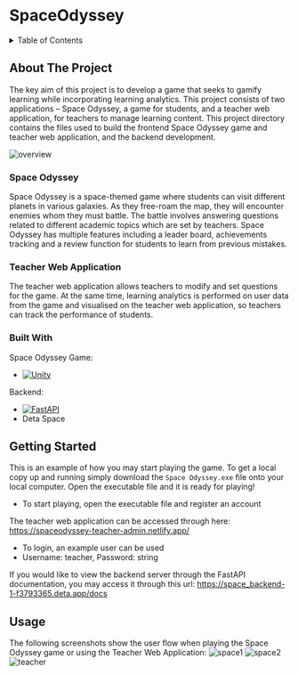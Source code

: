 # SpaceOdyssey

<!-- TABLE OF CONTENTS -->
<details>
  <summary>Table of Contents</summary>
  <ol>
    <li>
      <a href="#about-the-project">About The Project</a>
      <ul>
        <li><a href="#built-with">Built With</a></li>
      </ul>
    </li>
    <li>
      <a href="#getting-started">Getting Started</a>
    </li>
    <li><a href="#usage">Usage</a></li>
  </ol>
</details>



<!-- ABOUT THE PROJECT -->
## About The Project
The key aim of this project is to develop a game that seeks to gamify learning while incorporating learning analytics. This project consists of two applications – Space Odyssey, a game for students, and a teacher web application, for teachers to manage learning content. 
This project directory contains the files used to build the frontend Space Odyssey game and teacher web application, and the backend development.

![overview]

### Space Odyssey

Space Odyssey is a space-themed game where students can visit different planets in various galaxies. As they free-roam the map, they will encounter enemies whom they must battle. The battle involves answering questions related to different academic topics which are set by teachers. Space Odyssey has multiple features including a leader board, achievements tracking and a review function for students to learn from previous mistakes.

### Teacher Web Application
The teacher web application allows teachers to modify and set questions for the game. At the same time, learning analytics is performed on user data from the game and visualised on the teacher web application, so teachers can track the performance of students.


### Built With

Space Odyssey Game:
* [![Unity][Unity]][Unity-url]

Backend:
* [![FastAPI][FastAPI]][FastAPI-url]
* Deta Space



<!-- GETTING STARTED -->
## Getting Started

This is an example of how you may start playing the game. 
To get a local copy up and running simply download the `Space Odyssey.exe` file onto your local computer. Open the executable file and it is ready for playing!
* To start playing, open the executable file and register an account

The teacher web application can be accessed through here: https://spaceodyssey-teacher-admin.netlify.app/
* To login, an example user can be used
* Username: teacher, Password: string

If you would like to view the backend server through the FastAPI documentation, you may access it through this url: https://space_backend-1-f3793365.deta.app/docs



<!-- USAGE EXAMPLES -->
## Usage

The following screenshots show the user flow when playing the Space Odyssey game or using the Teacher Web Application:
![space1]
![space2]
![teacher]


<!-- MARKDOWN LINKS & IMAGES -->
[overview]: images/Overview.png
[space1]: images/SpaceOdyssey1.png
[space2]: images/SpaceOdyssey2.png
[teacher]: images/TeacherApp.png

[Unity]: https://img.shields.io/badge/Unity-000000?style=for-the-badge&logo=unity&logoColor=white
[Unity-url]: https://unity.com/
[FastAPI]: https://img.shields.io/badge/FastAPI-35495E?style=for-the-badge&logo=fastapi&logoColor=4FC08D
[FastAPI-url]: https://fastapi.tiangolo.com/
